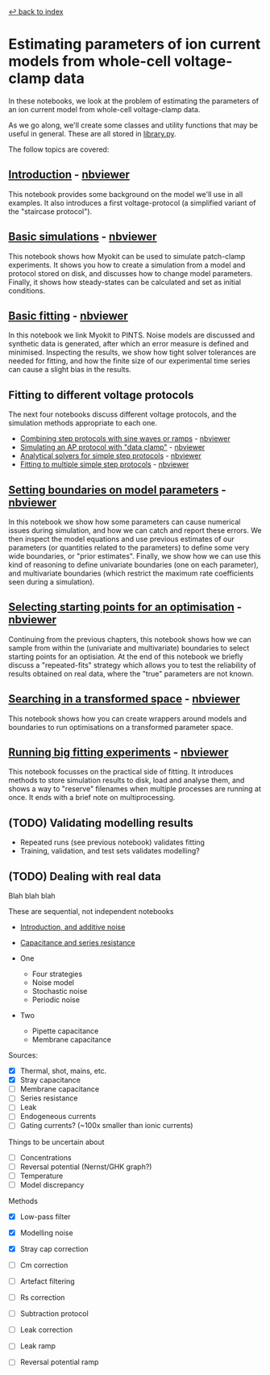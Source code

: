 [↩ back to index](../README.md)
# Estimating parameters of ion current models from whole-cell voltage-clamp data

In these notebooks, we look at the problem of estimating the parameters of an ion current model from whole-cell voltage-clamp data.

As we go along, we'll create some classes and utility functions that may be useful in general.
These are all stored in [library.py](./library.py).

The follow topics are covered:

## [Introduction](introduction.ipynb) - [nbviewer](https://nbviewer.jupyter.org/github/CardiacModelling/fitting-notebooks/blob/main/ion-currents/introduction.ipynb)

This notebook provides some background on the model we'll use in all examples.
It also introduces a first voltage-protocol (a simplified variant of the "staircase protocol").

## [Basic simulations](basic-simulations.ipynb) - [nbviewer](https://nbviewer.jupyter.org/github/CardiacModelling/fitting-notebooks/blob/main/ion-currents/basic-simulations.ipynb)

This notebook shows how Myokit can be used to simulate patch-clamp experiments.
It shows you how to create a simulation from a model and protocol stored on disk, and discusses how to change model parameters.
Finally, it shows how steady-states can be calculated and set as initial conditions.

## [Basic fitting](basic-fitting.ipynb) - [nbviewer](https://nbviewer.jupyter.org/github/CardiacModelling/fitting-notebooks/blob/main/ion-currents/basic-fitting.ipynb)

In this notebook we link Myokit to PINTS.
Noise models are discussed and synthetic data is generated, after which an error measure is defined and minimised.
Inspecting the results, we show how tight solver tolerances are needed for fitting, and how the finite size of our experimental time series can cause a slight bias in the results.

## Fitting to different voltage protocols

The next four notebooks discuss different voltage protocols, and the simulation methods appropriate to each one.

- [Combining step protocols with sine waves or ramps](more-protocols-1-steps-and-ramps.ipynb) - [nbviewer](https://nbviewer.jupyter.org/github/CardiacModelling/fitting-notebooks/blob/main/ion-currents/more-protocols-1-steps-and-ramps.ipynb)
- [Simulating an AP protocol with "data clamp"](more-protocols-2-data-clamp.ipynb) - [nbviewer](https://nbviewer.jupyter.org/github/CardiacModelling/fitting-notebooks/blob/main/ion-currents/more-protocols-2-data-clamp.ipynb)
- [Analytical solvers for simple step protocols](more-protocols-3-analytic-solvers.ipynb) - [nbviewer](https://nbviewer.jupyter.org/github/CardiacModelling/fitting-notebooks/blob/main/ion-currents/more-protocols-3-analytic-solvers.ipynb)
- [Fitting to multiple simple step protocols](more-protocols-4-multiple-protocols.ipynb) - [nbviewer](https://nbviewer.jupyter.org/github/CardiacModelling/fitting-notebooks/blob/main/ion-currents/more-protocols-4-multiple-protocols.ipynb)

## [Setting boundaries on model parameters](boundaries.ipynb) - [nbviewer](https://nbviewer.jupyter.org/github/CardiacModelling/fitting-notebooks/blob/main/ion-currents/boundaries.ipynb)

In this notebook we show how some parameters can cause numerical issues during simulation, and how we can catch and report these errors.
We then inspect the model equations and use previous estimates of our parameters (or quantities related to the parameters) to define some very wide boundaries, or "prior estimates".
Finally, we show how we can use this kind of reasoning to define univariate boundaries (one on each parameter), and multivariate boundaries (which restrict the maximum rate coefficients seen during a simulation).

## [Selecting starting points for an optimisation](starting-points.ipynb) - [nbviewer](https://nbviewer.jupyter.org/github/CardiacModelling/fitting-notebooks/blob/main/ion-currents/starting-points.ipynb)

Continuing from the previous chapters, this notebook shows how we can sample from within the (univariate and multivariate) boundaries to select starting points for an optisiation.
At the end of this notebook we briefly discuss a "repeated-fits" strategy which allows you to test the reliability of results obtained on real data, where the "true" parameters are not known.

## [Searching in a transformed space](transformations.ipynb) - [nbviewer](https://nbviewer.jupyter.org/github/CardiacModelling/fitting-notebooks/blob/main/ion-currents/transformations.ipynb)

This notebook shows how you can create wrappers around models and boundaries to run optimisations on a transformed parameter space.

## [Running big fitting experiments](big-fitting.ipynb) - [nbviewer](https://nbviewer.jupyter.org/github/CardiacModelling/fitting-notebooks/blob/main/ion-currents/big-fitting.ipynb)

This notebook focusses on the practical side of fitting.
It introduces methods to store simulation results to disk, load and analyse them, and shows a way to "reserve" filenames when multiple processes are running at once.
It ends with a brief note on multiprocessing.

## (TODO) Validating modelling results

- Repeated runs (see previous notebook) validates fitting
- Training, validation, and test sets validates modelling?

## (TODO) Dealing with real data

Blah blah blah

These are sequential, not independent notebooks

- [Introduction, and additive noise](real-data-1-noise.ipynb)
- [Capacitance and series resistance](real-data-2-capacitance-and-resistance.ipynb)

- One
  - Four strategies
  - Noise model
  - Stochastic noise
  - Periodic noise
- Two
  - Pipette capacitance
  - Membrane capacitance

Sources:
- [x] Thermal, shot, mains, etc.
- [x] Stray capacitance
- [ ] Membrane capacitance
- [ ] Series resistance
- [ ] Leak
- [ ] Endogeneous currents
- [ ] Gating currents? (~100x smaller than ionic currents)

Things to be uncertain about
- [ ] Concentrations
- [ ] Reversal potential (Nernst/GHK graph?)
- [ ] Temperature
- [ ] Model discrepancy

Methods
- [x] Low-pass filter
- [x] Modelling noise
- [x] Stray cap correction
- [ ] Cm correction
- [ ] Artefact filtering
- [ ] Rs correction
- [ ] Subtraction protocol
- [ ] Leak correction
- [ ] Leak ramp
- [ ] Reversal potential ramp

